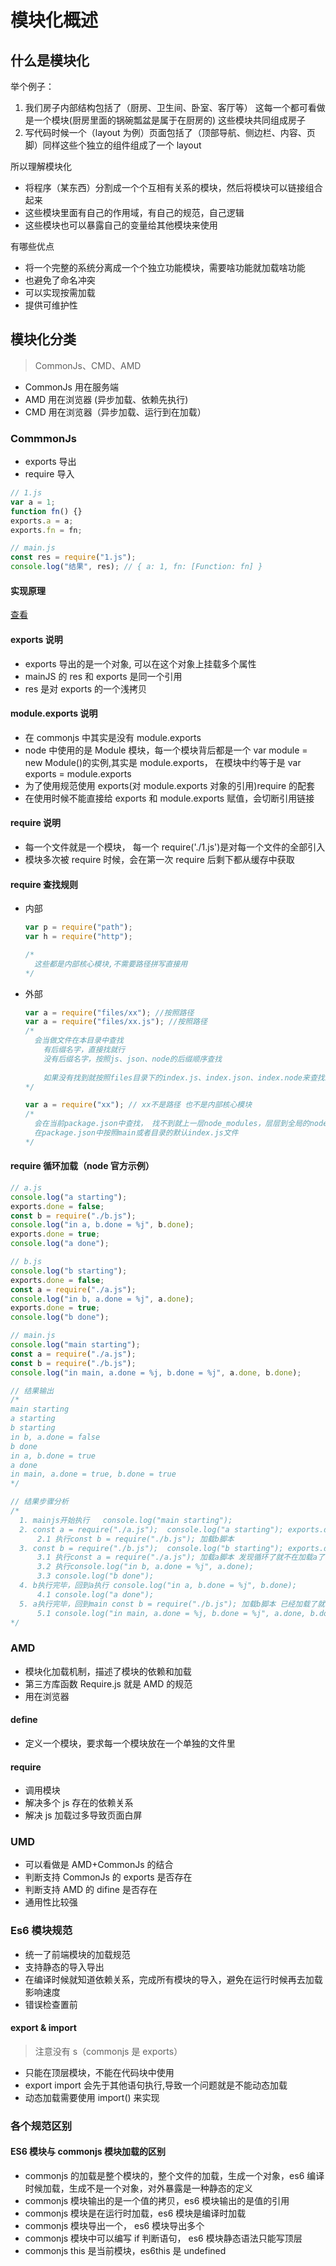 # 模块化概述

## 什么是模块化

举个例子：

1. 我们房子内部结构包括了（厨房、卫生间、卧室、客厅等） 这每一个都可看做是一个模块(厨房里面的锅碗瓢盆是属于在厨房的) 这些模块共同组成房子
2. 写代码时候一个（layout 为例）页面包括了（顶部导航、侧边栏、内容、页脚）同样这些个独立的组件组成了一个 layout

所以理解模块化

- 将程序（某东西）分割成一个个互相有关系的模块，然后将模块可以链接组合起来
- 这些模块里面有自己的作用域，有自己的规范，自己逻辑
- 这些模块也可以暴露自己的变量给其他模块来使用

有哪些优点

- 将一个完整的系统分离成一个个独立功能模块，需要啥功能就加载啥功能
- 也避免了命名冲突
- 可以实现按需加载
- 提供可维护性

## 模块化分类

> CommonJs、CMD、AMD

- CommonJs 用在服务端
- AMD 用在浏览器 (异步加载、依赖先执行)
- CMD 用在浏览器（异步加载、运行到在加载）

### CommmonJs

- exports 导出
- require 导入

```js
// 1.js
var a = 1;
function fn() {}
exports.a = a;
exports.fn = fn;

// main.js
const res = require("1.js");
console.log("结果", res); // { a: 1, fn: [Function: fn] }
```

#### 实现原理

[查看](https://github.com/qingji-fe/tools/blob/main/myRequire/index.html)

#### exports 说明

- exports 导出的是一个对象, 可以在这个对象上挂载多个属性
- mainJS 的 res 和 exports 是同一个引用
- res 是对 exports 的一个浅拷贝

#### module.exports 说明

- 在 commonjs 中其实是没有 module.exports
- node 中使用的是 Module 模块，每一个模块背后都是一个 var module = new Module()的实例,其实是 module.exports， 在模块中约等于是 var exports = module.exports
- 为了使用规范使用 exports(对 module.exports 对象的引用)require 的配套
- 在使用时候不能直接给 exports 和 module.exports 赋值，会切断引用链接

#### require 说明

- 每一个文件就是一个模块， 每一个 require('./1.js')是对每一个文件的全部引入
- 模块多次被 require 时候，会在第一次 require 后剩下都从缓存中获取

#### require 查找规则

- 内部

  ```js
  var p = require("path");
  var h = require("http");

  /*
    这些都是内部核心模块,不需要路径拼写直接用
  */
  ```

- 外部

  ```js
  var a = require("files/xx"); //按照路径
  var a = require("files/xx.js"); //按照路径
  /*
    会当做文件在本目录中查找
      有后缀名字，直接找就行
      没有后缀名字，按照js、json、node的后缀顺序查找
      
      如果没有找到就按照files目录下的index.js、index.json、index.node来查找index
  */

  var a = require("xx"); // xx不是路径 也不是内部核心模块
  /*
    会在当前package.json中查找， 找不到就上一层node_modules，层层到全局的node_modules中
    在package.json中按照main或者目录的默认index.js文件
  */
  ```

#### require 循环加载（node 官方示例）

```js
// a.js
console.log("a starting");
exports.done = false;
const b = require("./b.js");
console.log("in a, b.done = %j", b.done);
exports.done = true;
console.log("a done");

// b.js
console.log("b starting");
exports.done = false;
const a = require("./a.js");
console.log("in b, a.done = %j", a.done);
exports.done = true;
console.log("b done");

// main.js
console.log("main starting");
const a = require("./a.js");
const b = require("./b.js");
console.log("in main, a.done = %j, b.done = %j", a.done, b.done);

// 结果输出
/*
main starting
a starting
b starting
in b, a.done = false
b done
in a, b.done = true
a done
in main, a.done = true, b.done = true
*/

// 结果步骤分析
/*
  1. mainjs开始执行   console.log("main starting");
  2. const a = require("./a.js");  console.log("a starting"); exports.done = false;   
      2.1 执行const b = require("./b.js"); 加载b脚本
  3. const b = require("./b.js");  console.log("b starting"); exports.done = false;
      3.1 执行const a = require("./a.js"); 加载a脚本 发现循环了就不在加载a了
      3.2 执行console.log("in b, a.done = %j", a.done);  
      3.3 console.log("b done");
  4. b执行完毕，回到a执行 console.log("in a, b.done = %j", b.done);
      4.1 console.log("a done");
  5. a执行完毕，回到main const b = require("./b.js"); 加载b脚本 已经加载了就不在加载b了
      5.1 console.log("in main, a.done = %j, b.done = %j", a.done, b.done);
*/
```

### AMD

- 模块化加载机制，描述了模块的依赖和加载
- 第三方库函数 Require.js 就是 AMD 的规范
- 用在浏览器

#### define

- 定义一个模块，要求每一个模块放在一个单独的文件里

#### require

- 调用模块
- 解决多个 js 存在的依赖关系
- 解决 js 加载过多导致页面白屏

### UMD

- 可以看做是 AMD+CommonJs 的结合
- 判断支持 CommonJs 的 exports 是否存在
- 判断支持 AMD 的 difine 是否存在
- 通用性比较强

### Es6 模块规范

- 统一了前端模块的加载规范
- 支持静态的导入导出
- 在编译时候就知道依赖关系，完成所有模块的导入，避免在运行时候再去加载影响速度
- 错误检查置前

#### export & import

> 注意没有 s（commonjs 是 exports）

- 只能在顶层模块，不能在代码块中使用
- export import 会先于其他语句执行,导致一个问题就是不能动态加载
- 动态加载需要使用 import() 来实现

### 各个规范区别

#### ES6 模块与 commonjs 模块加载的区别

- commonjs 的加载是整个模块的，整个文件的加载，生成一个对象，es6 编译时候加载，生成不是一个对象，对外暴露是一种静态的定义
- commonjs 模块输出的是一个值的拷贝，es6 模块输出的是值的引用
- commonjs 模块是在运行时加载，es6 模块是编译时加载
- commonjs 模块导出一个， es6 模块导出多个
- commonjs 模块中可以编写 if 判断语句， es6 模块静态语法只能写顶层
- commonjs this 是当前模块，es6this 是 undefined
